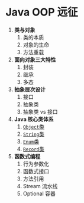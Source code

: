 # Java OOP 远征

1. **类与对象**
   1. 类的本质
   2. 对象的生命
   3. 方法重载
2. **面向对象三大特性**
   1. 封装
   2. 继承
   3. 多态
3. **抽象层次设计**
   1. 接口
   2. 抽象类
   3. 抽象类 vs 接口
4. **Java 核心类体系**
   1. [`Object`类]()
   2. [`String`类]()
   3. [`Enum`类]()
   4. [`Record`类]()
5. **函数式编程**
   1. 行为参数化
   2. 函数式接口
   3. 方法引用
   4. Stream 流水线
   5. Optional 容器
